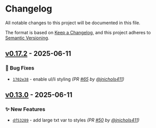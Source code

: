 # Changelog
All notable changes to this project will be documented in this file.

The format is based on [Keep a Changelog](https://keepachangelog.com/en/1.0.0/),
and this project adheres to [Semantic Versioning](https://semver.org/spec/v2.0.0.html).

## [v0.17.2] - 2025-06-11
### :bug: Bug Fixes
- [`1702e38`](https://github.com/jnichols411/devops-mock/commit/1702e38d52046d2bc3560f54a42316cca98e8941) - enable ul/li styling *(PR [#65](https://github.com/jnichols411/devops-mock/pull/65) by [@jnichols411](https://github.com/jnichols411))*


## [v0.13.0] - 2025-06-11
### :sparkles: New Features
- [`df53289`](https://github.com/jnichols411/devops-mock/commit/df532890bfd81a0866e5b4c3591bca5316541507) - add large txt var to styles *(PR [#50](https://github.com/jnichols411/devops-mock/pull/50) by [@jnichols411](https://github.com/jnichols411))*

[v0.13.0]: https://github.com/jnichols411/devops-mock/compare/v0.12.0...v0.13.0
[v0.17.2]: https://github.com/jnichols411/devops-mock/compare/v0.17.1...v0.17.2
